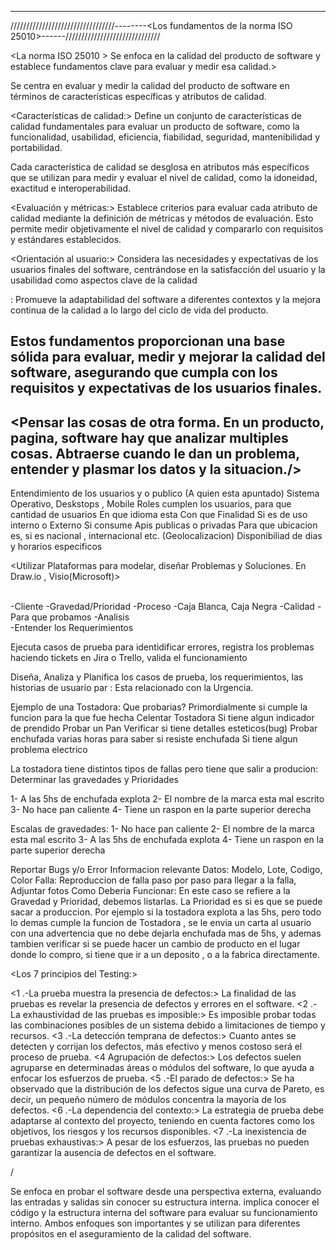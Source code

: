 ---------------------------------------------------------------------------------------------------------------------
/////////////////////////////////--------<Los fundamentos de la norma ISO 25010>------//////////////////////////////

<La norma ISO 25010 >
Se enfoca en la calidad del producto de software y establece fundamentos clave para evaluar y medir esa calidad.>

<Fundamentos :/>

<Enfoque en la calidad del producto:>
Se centra en evaluar y medir la calidad del producto de software en términos de características específicas y atributos de calidad.

<Características de calidad:> 
Define un conjunto de características de calidad fundamentales para evaluar un producto de software, como la funcionalidad, usabilidad, eficiencia, fiabilidad, seguridad, mantenibilidad y portabilidad.

<Atributos de calidad:>
Cada característica de calidad se desglosa en atributos más específicos que se utilizan para medir y evaluar el nivel de calidad, como la idoneidad, exactitud e interoperabilidad.

<Evaluación y métricas:> 
Establece criterios para evaluar cada atributo de calidad mediante la definición de métricas y métodos de evaluación. Esto permite medir objetivamente el nivel de calidad y compararlo con requisitos y estándares establecidos.

<Orientación al usuario:> 
Considera las necesidades y expectativas de los usuarios finales del software, centrándose en la satisfacción del usuario y la usabilidad como aspectos clave de la calidad

<Adaptabilidad y mejora continua>: 
Promueve la adaptabilidad del software a diferentes contextos y la mejora continua de la calidad a lo largo del ciclo de vida del producto.

Estos fundamentos proporcionan una base sólida para evaluar, medir y mejorar la calidad del software, asegurando que cumpla con los requisitos y expectativas de los usuarios finales.
--
<Pensar las cosas de otra forma. En un producto, pagina, software hay que analizar multiples cosas.
Abtraerse cuando le dan un problema, entender y plasmar los datos y la situacion./>
--
<Casos de uso y Escenarios:>
Entendimiento  de los usuarios y o publico (A quien esta apuntado)
Sistema Operativo, Deskstops , Mobile
Roles cumplen los usuarios, para que cantidad de usuarios
En que idioma esta
Con que Finalidad
Si es de uso interno o Externo
Si consume Apis publicas o privadas
Para que ubicacion es, si es nacional , internacional etc. (Geolocalizacion)
Disponibiliad de dias y horarios especificos

<Utilizar Plataformas para modelar, diseñar Problemas y Soluciones.
En Draw.io , Visio(Microsoft)>

<Keywords>

<Eje>                               <Tecnico>             
-Cliente                            -Gravedad/Prioridad
-Proceso                            -Caja Blanca, Caja Negra
-Calidad                            -Para que probamos
-Analisis                       
-Entender los Requerimientos

<Diferencias entre Tester y Analista QA>
<Tester:>
Ejecuta casos de prueba para identidificar errores, registra los problemas haciendo tickets en Jira o Trello, valida el funcionamiento
<Analista QA:>

Diseña, Analiza y Planifica los casos de prueba, los requerimientos, las historias de usuario par
<Prioridad>: Esta relacionado con la Urgencia.


Ejemplo de una Tostadora: Que probarias?
<Datos de prueba>
Primordialmente si cumple la funcion para la que fue hecha
Celentar Tostadora
Si tiene algun indicador de prendido
Probar un Pan
Verificar si tiene detalles esteticos(bug)
Probar enchufada varias horas para saber si resiste enchufada
Si tiene algun problema electrico

La tostadora tiene distintos tipos de fallas pero tiene que salir a producion:
Determinar las gravedades y Prioridades

1- A las 5hs de enchufada explota
2- El nombre de la marca esta mal escrito
3- No hace pan caliente
4- Tiene un raspon en la parte superior derecha

Escalas de gravedades:
1- No hace pan caliente
2- El nombre de la marca esta mal escrito
3- A las 5hs de enchufada explota
4- Tiene un raspon en la parte superior derecha

Reportar Bugs y/o Error
Informacion relevante
Datos: Modelo, Lote, Codigo, Color
Falla: Reproduccion de falla paso por paso para llegar a la falla, Adjuntar fotos
Como Deberia Funcionar:
En este caso se refiere a la Gravedad y Prioridad, debemos listarlas. La Prioridad es si es que se puede sacar a produccion. 
Por ejemplo si la tostadora explota a las 5hs, pero todo lo demas cumple la funcion de Tostadora , se le envia un carta al usuario con una advertencia que no debe dejarla enchufada mas de 5hs, y ademas tambien verificar si se puede hacer un cambio de producto en el lugar donde lo compro, si tiene que ir a un deposito , o a la fabrica directamente.

<Los 7 principios del Testing:>

<1 .-La prueba muestra la presencia de defectos:> 
La finalidad de las pruebas es revelar la presencia de defectos y errores en el software.
<2 .-La exhaustividad de las pruebas es imposible:>
Es imposible probar todas las combinaciones posibles de un sistema debido a limitaciones de tiempo y recursos.
<3 .-La detección temprana de defectos:> Cuanto antes se detecten y corrijan los defectos, más efectivo y menos costoso será el proceso de prueba.
<4 Agrupación de defectos:> Los defectos suelen agruparse en determinadas áreas o módulos del software, lo que ayuda a enfocar los esfuerzos de prueba.
<5 .-El parado de defectos:> 
Se ha observado que la distribución de los defectos sigue una curva de Pareto, es decir, un pequeño número de módulos concentra la mayoría de los defectos.
<6 .-La dependencia del contexto:> 
La estrategia de prueba debe adaptarse al contexto del proyecto, teniendo en cuenta factores como los objetivos, los riesgos y los recursos disponibles.
<7 .-La inexistencia de pruebas exhaustivas:> 
A pesar de los esfuerzos, las pruebas no pueden garantizar la ausencia de defectos en el software.


<Caja Negra:> / <Caja Blanca:>

<La caja negra>
Se enfoca en probar el software desde una perspectiva externa, evaluando las entradas y salidas sin conocer su estructura interna.
<Caja blanca>
implica conocer el código y la estructura interna del software para evaluar su funcionamiento interno. Ambos enfoques son importantes y se utilizan para diferentes propósitos en el aseguramiento de la calidad del software.
